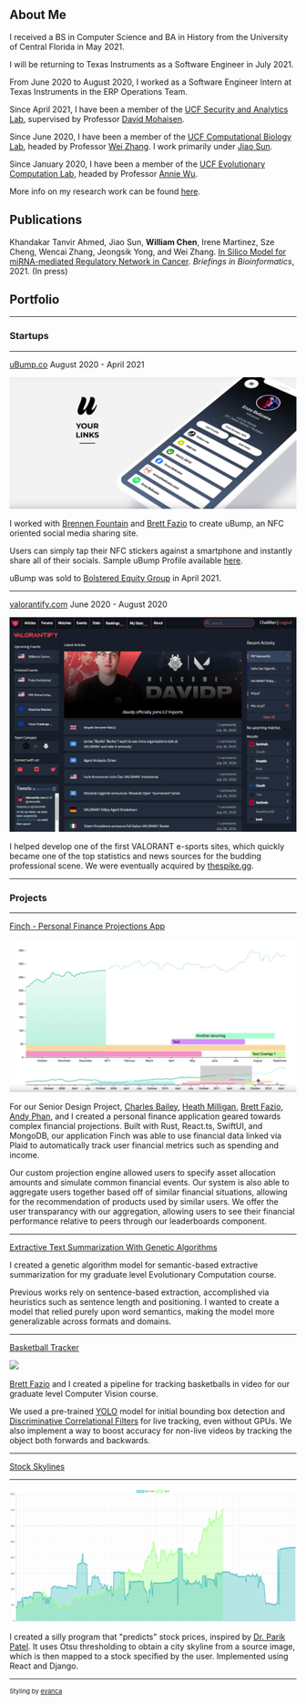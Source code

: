 ## About Me

I received a BS in Computer Science and BA in History from the University of Central Florida in May 2021.

I will be returning to Texas Instruments as a Software Engineer in July 2021. 

From June 2020 to August 2020, I worked as a Software Engineer Intern at Texas Instruments in the ERP Operations Team.

Since April 2021, I have been a member of the [UCF Security and Analytics Lab](http://seal.cs.ucf.edu), supervised by Professor [David Mohaisen](http://cs.ucf.edu/~mohaisen/). 

Since June 2020, I have been a member of the [UCF Computational Biology Lab](https://server.cs.ucf.edu/compbio/), headed by Professor [Wei Zhang](https://www.cs.ucf.edu/~wzhang/). I work primarily under [Jiao Sun](https://server.cs.ucf.edu/compbio/people/).

Since January 2020, I have been a member of the [UCF Evolutionary Computation Lab](http://www.cs.ucf.edu/~ecl/index.html), headed by Professor [Annie Wu](http://www.cs.ucf.edu/~aswu/).

More info on my research work can be found [here](/research.md).

## Publications
Khandakar Tanvir Ahmed, Jiao Sun, **William Chen**, Irene Martinez, Sze Cheng, Wencai Zhang, Jeongsik Yong, and Wei Zhang. [In Silico Model for miRNA-mediated Regulatory Network in Cancer](https://github.com/compbiolabucf/PTNet). _Briefings in Bioinformatics_, 2021. (In press)

## Portfolio

---

### Startups

---

[uBump.co](https://shop.ubump.co) August 2020 - April 2021

<img src="images/bump.png">

I worked with [Brennen Fountain](https://www.linkedin.com/in/brennen-fountain-743302149/) and [Brett Fazio](https://www.linkedin.com/in/brett-fazio/) to create uBump, an NFC oriented social media sharing site.

Users can simply tap their NFC stickers against a smartphone and instantly share all of their socials. Sample uBump Profile available [here](https://ubump.co/william).

uBump was sold to [Bolstered Equity Group](https://www.crunchbase.com/acquisition/bolstered-equity-group-acquires-ubump--a3029e9a) in April 2021.

---

[valorantify.com](https://github.com/wanchichen/valorantify-preview) June 2020 - August 2020

<img src="images/valorantify.PNG">

I helped develop one of the first VALORANT e-sports sites, which quickly became one of the top statistics and news sources for the budding professional scene. We were eventually acquired by [thespike.gg](https://www.thespike.gg/).

---

### Projects

---
[Finch - Personal Finance Projections App](https://github.com/ucfinancegroup/pfp)

<img src="finch.png">

For our Senior Design Project, [Charles Bailey](https://www.linkedin.com/in/charles-bailey/), [Heath Milligan](https://www.linkedin.com/in/heath-milligan/), [Brett Fazio](https://www.linkedin.com/in/brett-fazio/), [Andy Phan](), and I created a personal finance application geared towards complex financial projections. Built with Rust, React.ts, SwiftUI, and MongoDB, our application Finch was able to use financial data linked via Plaid to automatically track user financial metrics such as spending and income. 

Our custom projection engine allowed users to specify asset allocation amounts and simulate common financial events. Our system is also able to aggregate users together based off of similar financial situations, allowing for the recommendation of products used by similar users. We offer the user transparancy with our aggregation, allowing users to see their financial performance relative to peers through our leaderboards component.

---
[Extractive Text Summarization With Genetic Algorithms](https://github.com/wanchichen/GA-Text-Summarization)

I created a genetic algorithm model for semantic-based extractive summarization for my graduate level Evolutionary Computation course.

Previous works rely on sentence-based extraction, accomplished via heuristics such as sentence length and positioning. I wanted to create a model that relied purely upon word semantics, making the model more generalizable across formats and domains.

---

[Basketball Tracker](https://github.com/brettfazio/CVBallTracking)

![](https://raw.githubusercontent.com/brettfazio/CVBallTracking/main/assets/bron.gif)

[Brett Fazio](https://www.linkedin.com/in/brett-fazio/) and I created a pipeline for tracking basketballs in video for our graduate level Computer Vision course. 

We used a pre-trained [YOLO](https://pjreddie.com/darknet/yolo/) model for initial bounding box detection and [Discriminative Correlational Filters](https://arxiv.org/abs/1611.08461) for live tracking, even without GPUs. We also implement a way to boost accuracy for non-live videos by tracking the object both forwards and backwards.

---

[Stock Skylines](https://wanchichen.github.io/Stock-Skylines/)

---

<img src="images/stonk.png">

I created a silly program that "predicts" stock prices, inspired by [Dr. Parik Patel](https://twitter.com/parikpatelcfa/status/1334497433469022208). It uses Otsu thresholding to obtain a city skyline from a source image, which is then mapped to a stock specified by the user. Implemented using React and Django.

---
<p style="font-size:11px">Styling by <a href="https://github.com/evanca/quick-portfolio">evanca</a></p>
<!-- Remove above link if you don't want to attibute -->
